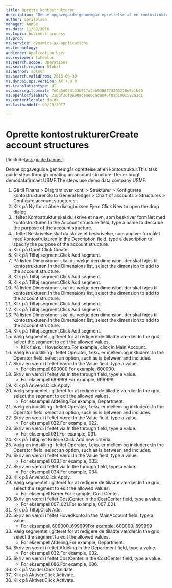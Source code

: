 ```yaml
--- 
title: Oprette kontostrukturer
description: "Denne opgaveguide gennemgår oprettelse af en kontostruktur."
author: aprilolson
manager: AnnBe
ms.date: 11/08/2016
ms.topic: business-process
ms.prod: 
ms.service: dynamics-ax-applications
ms.technology: 
audience: Application User
ms.reviewer: twheeloc
ms.search.scope: Operations
ms.search.region: Global
ms.author: aolson
ms.search.validFrom: 2016-06-30
ms.dyn365.ops.version: AX 7.0.0
ms.translationtype: HT
ms.sourcegitcommit: 7e0a5d044133b917a3eb9386773205218e5c1b40
ms.openlocfilehash: 210bf36f0e989ce0e6ceda046f02d1091592a3c1
ms.contentlocale: da-dk
ms.lasthandoff: 09/29/2017

---
```

# <a name="create-account-structures"></a><span data-ttu-id="51b43-103">Oprette kontostrukturer</span><span class="sxs-lookup"><span data-stu-id="51b43-103">Create account structures</span></span>

[!include[task guide banner](../../includes/task-guide-banner.md)]

<span data-ttu-id="51b43-104">Denne opgaveguide gennemgår oprettelse af en kontostruktur.</span><span class="sxs-lookup"><span data-stu-id="51b43-104">This task guide steps through creating an account structure.</span></span> <span data-ttu-id="51b43-105">Der er brugt demodatafirmaet USMF.</span><span class="sxs-lookup"><span data-stu-id="51b43-105">The steps use demo data company USMF.</span></span>

1. <span data-ttu-id="51b43-106">Gå til Finans > Diagram over konti > Strukturer > Konfigurere kontostrukturer.</span><span class="sxs-lookup"><span data-stu-id="51b43-106">Go to General ledger > Chart of accounts > Structures > Configure account structures.</span></span>
2. <span data-ttu-id="51b43-107">Klik på Ny for at åbne dialogboksen Fjern.</span><span class="sxs-lookup"><span data-stu-id="51b43-107">Click New to open the drop dialog.</span></span>
3. <span data-ttu-id="51b43-108">I feltet Kontostruktur skal du skrive et navn, som beskriver formålet med kontostrukturen.</span><span class="sxs-lookup"><span data-stu-id="51b43-108">In the Account structure field, type a name to describe the purpose of the account structure.</span></span>
4. <span data-ttu-id="51b43-109">I feltet Beskrivelse skal du skrive et beskrivelse, som angiver formålet med kontostrukturen.</span><span class="sxs-lookup"><span data-stu-id="51b43-109">In the Description field, type a description to specify the purpose of the account structure.</span></span>
5. <span data-ttu-id="51b43-110">Klik på Opret.</span><span class="sxs-lookup"><span data-stu-id="51b43-110">Click Create.</span></span>
6. <span data-ttu-id="51b43-111">Klik på Tilføj segment.</span><span class="sxs-lookup"><span data-stu-id="51b43-111">Click Add segment.</span></span>
7. <span data-ttu-id="51b43-112">På listen Dimensioner skal du vælge den dimension, der skal føjes til kontostrukturen.</span><span class="sxs-lookup"><span data-stu-id="51b43-112">In the Dimensions list, select the dimension to add to the account structure.</span></span>
8. <span data-ttu-id="51b43-113">Klik på Tilføj segment.</span><span class="sxs-lookup"><span data-stu-id="51b43-113">Click Add segment.</span></span>
9. <span data-ttu-id="51b43-114">Klik på Tilføj segment.</span><span class="sxs-lookup"><span data-stu-id="51b43-114">Click Add segment.</span></span>
10. <span data-ttu-id="51b43-115">På listen Dimensioner skal du vælge den dimension, der skal føjes til kontostrukturen.</span><span class="sxs-lookup"><span data-stu-id="51b43-115">In the Dimensions list, select the dimension to add to the account structure.</span></span>
11. <span data-ttu-id="51b43-116">Klik på Tilføj segment.</span><span class="sxs-lookup"><span data-stu-id="51b43-116">Click Add segment.</span></span>
12. <span data-ttu-id="51b43-117">Klik på Tilføj segment.</span><span class="sxs-lookup"><span data-stu-id="51b43-117">Click Add segment.</span></span>
13. <span data-ttu-id="51b43-118">På listen Dimensioner skal du vælge den dimension, der skal føjes til kontostrukturen.</span><span class="sxs-lookup"><span data-stu-id="51b43-118">In the Dimensions list, select the dimension to add to the account structure.</span></span>
14. <span data-ttu-id="51b43-119">Klik på Tilføj segment.</span><span class="sxs-lookup"><span data-stu-id="51b43-119">Click Add segment.</span></span>
15. <span data-ttu-id="51b43-120">Vælg segmentet i gitteret for at redigere de tilladte værdier.</span><span class="sxs-lookup"><span data-stu-id="51b43-120">In the grid, select the segment to edit the allowed values.</span></span>
    * <span data-ttu-id="51b43-121">Klik f.eks. i Hovedkonto.</span><span class="sxs-lookup"><span data-stu-id="51b43-121">For example, click in Main Account.</span></span>  
16. <span data-ttu-id="51b43-122">Vælg en indstilling i feltet Operatør, f.eks. er mellem og inkluderer.</span><span class="sxs-lookup"><span data-stu-id="51b43-122">In the Operator field, select an option, such as is between and includes.</span></span>
17. <span data-ttu-id="51b43-123">Skriv en værdi i feltet Værdi.</span><span class="sxs-lookup"><span data-stu-id="51b43-123">In the Value field, type a value.</span></span>
    * <span data-ttu-id="51b43-124">For eksempel 600000.</span><span class="sxs-lookup"><span data-stu-id="51b43-124">For example, 600000.</span></span>  
18. <span data-ttu-id="51b43-125">Skriv en værdi i feltet via.</span><span class="sxs-lookup"><span data-stu-id="51b43-125">In the through field, type a value.</span></span>
    * <span data-ttu-id="51b43-126">For eksempel 699999.</span><span class="sxs-lookup"><span data-stu-id="51b43-126">For example, 699999.</span></span>  
19. <span data-ttu-id="51b43-127">Klik på Anvend.</span><span class="sxs-lookup"><span data-stu-id="51b43-127">Click Apply.</span></span>
20. <span data-ttu-id="51b43-128">Vælg segmentet i gitteret for at redigere de tilladte værdier.</span><span class="sxs-lookup"><span data-stu-id="51b43-128">In the grid, select the segment to edit the allowed values.</span></span>
    * <span data-ttu-id="51b43-129">For eksempel Afdeling.</span><span class="sxs-lookup"><span data-stu-id="51b43-129">For example, Department.</span></span>  
21. <span data-ttu-id="51b43-130">Vælg en indstilling i feltet Operatør, f.eks. er mellem og inkluderer.</span><span class="sxs-lookup"><span data-stu-id="51b43-130">In the Operator field, select an option, such as is between and includes.</span></span>
22. <span data-ttu-id="51b43-131">Skriv en værdi i feltet Værdi.</span><span class="sxs-lookup"><span data-stu-id="51b43-131">In the Value field, type a value.</span></span>
    * <span data-ttu-id="51b43-132">For eksempel 022.</span><span class="sxs-lookup"><span data-stu-id="51b43-132">For example, 022.</span></span>  
23. <span data-ttu-id="51b43-133">Skriv en værdi i feltet via.</span><span class="sxs-lookup"><span data-stu-id="51b43-133">In the through field, type a value.</span></span>
    * <span data-ttu-id="51b43-134">For eksempel 031.</span><span class="sxs-lookup"><span data-stu-id="51b43-134">For example, 031.</span></span>  
24. <span data-ttu-id="51b43-135">Klik på Tilføj nyt kriterie.</span><span class="sxs-lookup"><span data-stu-id="51b43-135">Click Add new criteria.</span></span>
25. <span data-ttu-id="51b43-136">Vælg en indstilling i feltet Operatør, f.eks. er mellem og inkluderer.</span><span class="sxs-lookup"><span data-stu-id="51b43-136">In the Operator field, select an option, such as is between and includes.</span></span>
26. <span data-ttu-id="51b43-137">Skriv en værdi i feltet Værdi.</span><span class="sxs-lookup"><span data-stu-id="51b43-137">In the Value field, type a value.</span></span>
    * <span data-ttu-id="51b43-138">For eksempel 033.</span><span class="sxs-lookup"><span data-stu-id="51b43-138">For example, 033.</span></span>  
27. <span data-ttu-id="51b43-139">Skriv en værdi i feltet via.</span><span class="sxs-lookup"><span data-stu-id="51b43-139">In the through field, type a value.</span></span>
    * <span data-ttu-id="51b43-140">For eksempel 034.</span><span class="sxs-lookup"><span data-stu-id="51b43-140">For example, 034.</span></span>  
28. <span data-ttu-id="51b43-141">Klik på Anvend.</span><span class="sxs-lookup"><span data-stu-id="51b43-141">Click Apply.</span></span>
29. <span data-ttu-id="51b43-142">Vælg segmentet i gitteret for at redigere de tilladte værdier.</span><span class="sxs-lookup"><span data-stu-id="51b43-142">In the grid, select the segment to edit the allowed values.</span></span>
    * <span data-ttu-id="51b43-143">For eksempel Bærer.</span><span class="sxs-lookup"><span data-stu-id="51b43-143">For example, Cost Center.</span></span>  
30. <span data-ttu-id="51b43-144">Skriv en værdi i feltet CostCenter.</span><span class="sxs-lookup"><span data-stu-id="51b43-144">In the CostCenter field, type a value.</span></span>
    * <span data-ttu-id="51b43-145">For eksempel 007..021.</span><span class="sxs-lookup"><span data-stu-id="51b43-145">For example, 007..021.</span></span>  
31. <span data-ttu-id="51b43-146">Klik på Tilføj.</span><span class="sxs-lookup"><span data-stu-id="51b43-146">Click Add.</span></span>
32. <span data-ttu-id="51b43-147">Skriv en værdi i feltet Hovedkonto.</span><span class="sxs-lookup"><span data-stu-id="51b43-147">In the MainAccount field, type a value.</span></span>
    * <span data-ttu-id="51b43-148">For eksempel, 600000..699999</span><span class="sxs-lookup"><span data-stu-id="51b43-148">For example, 600000..699999</span></span>  
33. <span data-ttu-id="51b43-149">Vælg segmentet i gitteret for at redigere de tilladte værdier.</span><span class="sxs-lookup"><span data-stu-id="51b43-149">In the grid, select the segment to edit the allowed values.</span></span>
    * <span data-ttu-id="51b43-150">For eksempel Afdeling.</span><span class="sxs-lookup"><span data-stu-id="51b43-150">For example, Department.</span></span>  
34. <span data-ttu-id="51b43-151">Skriv en værdi i feltet Afdeling.</span><span class="sxs-lookup"><span data-stu-id="51b43-151">In the Department field, type a value.</span></span>
    * <span data-ttu-id="51b43-152">For eksempel 032.</span><span class="sxs-lookup"><span data-stu-id="51b43-152">For example, 032.</span></span>  
35. <span data-ttu-id="51b43-153">Skriv en værdi i feltet CostCenter.</span><span class="sxs-lookup"><span data-stu-id="51b43-153">In the CostCenter field, type a value.</span></span>
    * <span data-ttu-id="51b43-154">For eksempel 086.</span><span class="sxs-lookup"><span data-stu-id="51b43-154">For example, 086.</span></span>  
36. <span data-ttu-id="51b43-155">Klik på Valider.</span><span class="sxs-lookup"><span data-stu-id="51b43-155">Click Validate.</span></span>
37. <span data-ttu-id="51b43-156">Klik på Aktiver.</span><span class="sxs-lookup"><span data-stu-id="51b43-156">Click Activate.</span></span>
38. <span data-ttu-id="51b43-157">Klik på Aktiver.</span><span class="sxs-lookup"><span data-stu-id="51b43-157">Click Activate.</span></span>


